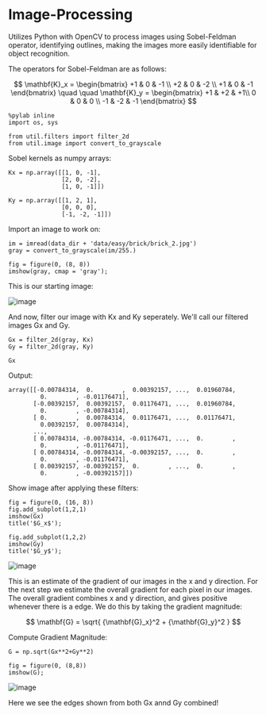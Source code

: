 # Image-Processing
Utilizes Python with OpenCV to process images using Sobel-Feldman operator, identifying outlines, making the images more easily identifiable for object recognition.


The operators for Sobel-Feldman are as follows: 

$$
\mathbf{K}_x = \begin{bmatrix} 
 +1 & 0 & -1  \\
+2 & 0 & -2 \\
+1 & 0 & -1 
\end{bmatrix} 
\quad
\quad   
\mathbf{K}_y = \begin{bmatrix} 
 +1 & +2 & +1\\
 0 & 0 & 0 \\
-1 & -2 & -1
\end{bmatrix}
$$

```
%pylab inline
import os, sys

from util.filters import filter_2d
from util.image import convert_to_grayscale
```
Sobel kernels as numpy arrays:
```
Kx = np.array([[1, 0, -1],
               [2, 0, -2],
               [1, 0, -1]])

Ky = np.array([[1, 2, 1],
               [0, 0, 0],
               [-1, -2, -1]])
```
Import an image to work on:
```
im = imread(data_dir + 'data/easy/brick/brick_2.jpg')
gray = convert_to_grayscale(im/255.)
```
```
fig = figure(0, (8, 8))
imshow(gray, cmap = 'gray');
```
This is our starting image:

![image](https://github.com/lnilson0/Image-Processing/assets/128263527/0d94aec3-1fbb-4105-bc49-eaf81bacd5b6)

And now, filter our image with  Kx  and  Ky  seperately. We'll call our filtered images  Gx  and  Gy.

```
Gx = filter_2d(gray, Kx)
Gy = filter_2d(gray, Ky)

Gx
```
Output: 
```
array([[-0.00784314,  0.        ,  0.00392157, ...,  0.01960784,
         0.        , -0.01176471],
       [-0.00392157,  0.00392157,  0.01176471, ...,  0.01960784,
         0.        , -0.00784314],
       [ 0.        ,  0.00784314,  0.01176471, ...,  0.01176471,
         0.00392157,  0.00784314],
       ...,
       [ 0.00784314, -0.00784314, -0.01176471, ...,  0.        ,
         0.        , -0.01176471],
       [ 0.00784314, -0.00784314, -0.00392157, ...,  0.        ,
         0.        , -0.01176471],
       [ 0.00392157, -0.00392157,  0.        , ...,  0.        ,
         0.        , -0.00392157]])
```
Show image after applying these filters: 
```
fig = figure(0, (16, 8))
fig.add_subplot(1,2,1)
imshow(Gx)
title('$G_x$');

fig.add_subplot(1,2,2)
imshow(Gy)
title('$G_y$');
```

![image](https://github.com/lnilson0/Image-Processing/assets/128263527/2c5e9f3c-93fc-472b-b516-b1bb9f6ea82a)


This is an estimate of the gradient of our images in the x and y direction.
For the next step we estimate the overall gradient for each pixel in our images.
The overall gradient combines x and y direction, and gives positive whenever there is a edge.
We do this by taking the gradient magnitude:

$$
\mathbf{G} = \sqrt{ {\mathbf{G}_x}^2 + {\mathbf{G}_y}^2 }
$$


Compute Gradient Magnitude:
```
G = np.sqrt(Gx**2+Gy**2)
```

```
fig = figure(0, (8,8))
imshow(G);
```

![image](https://github.com/lnilson0/Image-Processing/assets/128263527/3d24294f-5923-4ee1-bd44-5864b6f8d12f)

Here we see the edges shown from both Gx annd Gy combined!




